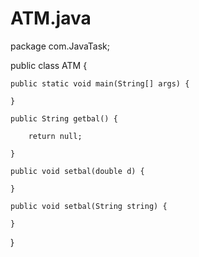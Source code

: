 # ATM.java

package com.JavaTask;

public class ATM {

	public static void main(String[] args) {

	}
	
    public String getbal() {
    
    	return null;
    	
    }
    
    public void setbal(double d) {
    	
    }
    
    public void setbal(String string) {
    	
    }
}

